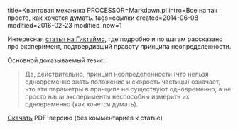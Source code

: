 title=Квантовая механика
PROCESSOR=Markdown.pl
intro=Все на так просто, как хочется думать.
tags=ссылки
created=2014-06-08
modified=2016-02-23
modified_now=1


Интересная [статья на Гиктаймс][link], где подробно и по шагам рассказано про эксперимент, подтвердивший правоту принципа неопределенности.

Основной доказываемый тезис:

> Да, действительно, принцип неопределенности (что нельзя одновременно знать положение и скорость частицы) означает, что эти параметры в принципе не существуют одновременно, а не просто наши эксперименты неспособны измерить их одновременно (как хочется думать).

[Скачать][down] PDF-версию (без комментариев к статье)

[link]: https://geektimes.ru/post/225583/
[down]: квантовая-механика.pdf
